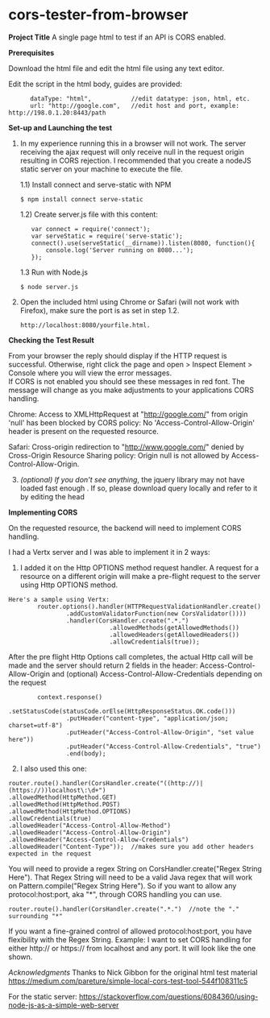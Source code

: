 # cors-tester-from-browser

__Project Title__
A single page html to test if an API is CORS enabled.

__Prerequisites__

Download the html file and edit the html file using any text editor.

Edit the script in the html body, guides are provided:<br>
```
      dataType: "html",           //edit datatype: json, html, etc.
      url: "http://google.com",   //edit host and port, example: http://198.0.1.20:8443/path
```      

__Set-up and Launching the test__

1) In my experience running this in a browser will not work. The server receiving the ajax 
request will only receive null in the request origin resulting in CORS rejection. I recommended that you create a nodeJS static server on your machine to execute the file. 
    
    1.1) Install connect and serve-static with NPM
    
    ```$ npm install connect serve-static```

    1.2) Create server.js file with this content:
    ```
	   var connect = require('connect');
       var serveStatic = require('serve-static');
       connect().use(serveStatic(__dirname)).listen(8080, function(){
           console.log('Server running on 8080...');
       });
    ```
    
    1.3 Run with Node.js
    ```
    $ node server.js
    ```

2) Open the included html using Chrome or Safari (will not work with Firefox), make sure the 
port is as set in step 1.2.
    ```
    http://localhost:8080/yourfile.html.
    ```


__Checking the Test Result__

From your browser the reply should display if the HTTP request is successful. Otherwise, right 
click the page and open > Inspect Element > Console where you will view the error messages.<br>
If CORS is not enabled you should see these messages in red font. The message will change as you 
make adjustments to your applications CORS handling.

Chrome:
Access to XMLHttpRequest at "http://google.com/" from origin 'null' has been blocked by CORS policy: No 'Access-Control-Allow-Origin' header is present on the requested resource.

Safari:
Cross-origin redirection to "http://www.google.com/" denied by Cross-Origin Resource Sharing 
policy: Origin null is not allowed by Access-Control-Allow-Origin.

3) _(optional) If you don't see anything_, the jquery library may not have loaded fast enough . If so, please download query locally and refer to it by editing the head  <script src="https://ajax.googleapis.com/ajax/libs/jquery/3.4.0/jquery.min.js"></script>

__Implementing CORS__

On the requested resource, the backend will need to implement CORS handling. 

I had a Vertx server and I was able to implement it in 2 ways:
1) I added it on the Http OPTIONS method request handler. 
A request for a resource on a different origin will make a pre-flight request to the server using Http OPTIONS method.
```
Here's a sample using Vertx:
        router.options().handler(HTTPRequestValidationHandler.create()
                .addCustomValidatorFunction(new CorsValidator())))
                .handler(CorsHandler.create(".*.")
                            .allowedMethods(getAllowedMethods())
                            .allowedHeaders(getAllowedHeaders())
                            .allowCredentials(true));
```
After the pre flight Http Options call completes, the actual Http call will be made and the server should return 2 fields in the header:
Access-Control-Allow-Origin and (optional) Access-Control-Allow-Credentials depending on the request
```
        context.response()
                .setStatusCode(statusCode.orElse(HttpResponseStatus.OK.code()))
                .putHeader("content-type", "application/json; charset=utf-8")
                .putHeader("Access-Control-Allow-Origin", "set value here"))
                .putHeader("Access-Control-Allow-Credentials", "true")
                .end(body);
```
2) I also used this one:
```
router.route().handler(CorsHandler.create("((http://)|(https://))localhost\:\d+")  
.allowedMethod(HttpMethod.GET)
.allowedMethod(HttpMethod.POST)
.allowedMethod(HttpMethod.OPTIONS)
.allowCredentials(true)
.allowedHeader("Access-Control-Allow-Method")
.allowedHeader("Access-Control-Allow-Origin")
.allowedHeader("Access-Control-Allow-Credentials")
.allowedHeader("Content-Type"));  //makes sure you add other headers expected in the request
```
You will need to provide a regex String on CorsHandler.create("Regex String Here"). That Regex String will need to be a valid Java regex that will work on Pattern.compile("Regex String Here"). So if you want to allow any protocol:host:port, aka "*", through CORS handling you can use.
```
router.route().handler(CorsHandler.create(".*.")  //note the "." surrounding "*"
```
If you want a fine-grained control of allowed protocol:host:port, you have flexibility with the Regex String. Example: I want to set CORS handling for either http:// or https:// from localhost and any port. It will look like the one shown.


_Acknowledgments_
Thanks to Nick Gibbon for the original html test material
https://medium.com/pareture/simple-local-cors-test-tool-544f108311c5

For the static server:
https://stackoverflow.com/questions/6084360/using-node-js-as-a-simple-web-server
